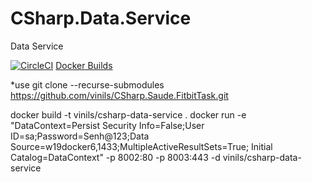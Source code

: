 # CSharp.Data.Service
Data Service

[![CircleCI](https://circleci.com/gh/vinils/CSharp.Data.Service.svg?style=svg)](https://circleci.com/gh/vinils/CSharp.Data.Service)
<a href="https://hub.docker.com/r/vinils/csharp-data-service/builds" target="_blank">Docker Builds</a>

*use git clone --recurse-submodules https://github.com/vinils/CSharp.Saude.FitbitTask.git

docker build -t vinils/csharp-data-service .
docker run -e "DataContext=Persist Security Info=False;User ID=sa;Password=Senh@123;Data Source=w19docker6,1433;MultipleActiveResultSets=True; Initial Catalog=DataContext" -p 8002:80 -p 8003:443 -d vinils/csharp-data-service

